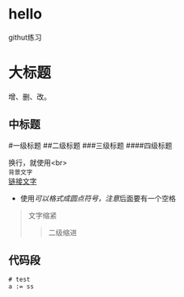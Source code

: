# hello
githut练习

大标题
=====

增、删、改。


中标题
---------

#一级标题
##二级标题
###三级标题
####四级标题

换行，就使用\<br\><br>
`背景文字`<br>
[链接文字](http://链接地址)<br>

* 使用*可以格式成圆点符号，注意*后面要有一个空格<br>

>文字缩紧<br>
>>二级缩进

代码段
--------
```
# test
a := ss
```
